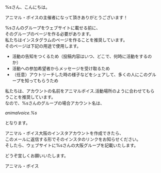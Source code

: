 %sさん、こんにちは。

アニマル・ボイスの主催者になって頂きありがとうございます！

%sさんのグループをウェブサイトに載せる前に、  
そのグループのページを作る必要があります。  
私たちはインスタグラムのページを作ることを推奨しています。  
そのページは下記の用途で使用します。

- 活動の告知をつくるため（投稿内容はいつ、どこで、何時に活動をするのか）
- 活動への参加希望者からメッセージを受け取るため
- （任意）アウトリーチした時の様子などをシェアして、多くの人にこのグループを知ってもらうため

私たちは、アカウントの名前をアニマルボイス.活動場所のように合わせてもらうことを推奨しています。  
なので、%sさんのグループの場合アカウント名は、

*animalvoice.%s*

となります。

アニマル・ボイス大阪のインスタアカウントを作成できたら、  
このメールに返信する形でそのインスタのリンクをお知らせください。  
そしたら、ウェブサイトに%sさんの大阪グループを記載いたします。

どうぞ宜しくお願いいたします。

アニマル・ボイス